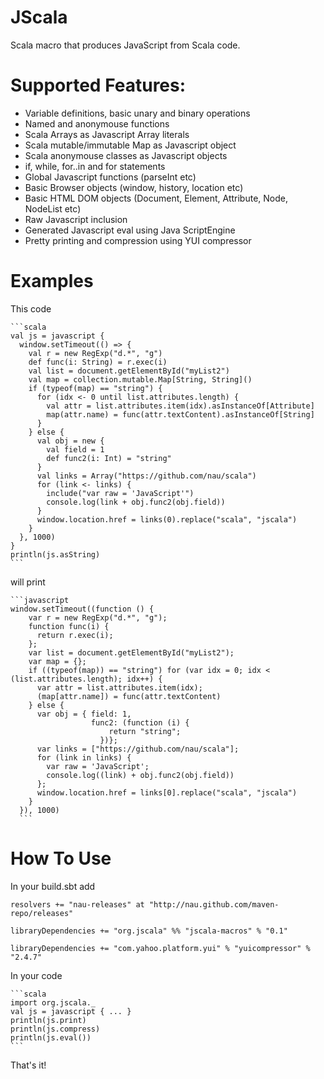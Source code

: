 JScala
======

Scala macro that produces JavaScript from Scala code.


Supported Features:
===================
* Variable definitions, basic unary and binary operations
* Named and anonymouse functions
* Scala Arrays as Javascript Array literals
* Scala mutable/immutable Map as Javascript object
* Scala anonymouse classes as Javascript objects
* if, while, for..in and for statements
* Global Javascript functions (parseInt etc)
* Basic Browser objects (window, history, location etc)
* Basic HTML DOM objects (Document, Element, Attribute, Node, NodeList etc)
* Raw Javascript inclusion
* Generated Javascript eval using Java ScriptEngine
* Pretty printing and compression using YUI compressor

Examples
========

This code 

    ```scala
    val js = javascript {
      window.setTimeout(() => {
        val r = new RegExp("d.*", "g")
        def func(i: String) = r.exec(i)
        val list = document.getElementById("myList2")
        val map = collection.mutable.Map[String, String]()
        if (typeof(map) == "string") {
          for (idx <- 0 until list.attributes.length) {
            val attr = list.attributes.item(idx).asInstanceOf[Attribute]
            map(attr.name) = func(attr.textContent).asInstanceOf[String]
          }
        } else {
          val obj = new {
            val field = 1
            def func2(i: Int) = "string"
          }
          val links = Array("https://github.com/nau/scala")
          for (link <- links) {
            include("var raw = 'JavaScript'")
            console.log(link + obj.func2(obj.field))
          }
          window.location.href = links(0).replace("scala", "jscala")
        }
      }, 1000)
    }
    println(js.asString)
    ```

will print

    ```javascript
    window.setTimeout((function () {
        var r = new RegExp("d.*", "g");
        function func(i) {
          return r.exec(i);
        };
        var list = document.getElementById("myList2");
        var map = {};
        if ((typeof(map)) == "string") for (var idx = 0; idx < (list.attributes.length); idx++) {
          var attr = list.attributes.item(idx);
          (map[attr.name]) = func(attr.textContent)
        } else {
          var obj = { field: 1,
                      func2: (function (i) {
                          return "string";
                        })};
          var links = ["https://github.com/nau/scala"];
          for (link in links) {
            var raw = 'JavaScript';
            console.log((link) + obj.func2(obj.field))
          };
          window.location.href = links[0].replace("scala", "jscala")
        }
      }), 1000)
      ```
      
How To Use
==========

In your build.sbt add

    resolvers += "nau-releases" at "http://nau.github.com/maven-repo/releases"

    libraryDependencies += "org.jscala" %% "jscala-macros" % "0.1"

    libraryDependencies += "com.yahoo.platform.yui" % "yuicompressor" % "2.4.7"

In your code

    ```scala
    import org.jscala._
    val js = javascript { ... }
    println(js.print)
    println(js.compress)
    println(js.eval())
    ```
    
That's it!
